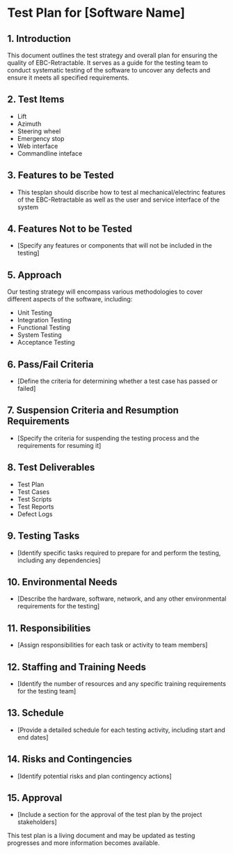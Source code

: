 # Test Plan for [Software Name]

## 1. Introduction
This document outlines the test strategy and overall plan for ensuring the quality of EBC-Retractable. It serves as a guide for the testing team to conduct systematic testing of the software to uncover any defects and ensure it meets all specified requirements.

## 2. Test Items
- Lift 
- Azimuth
- Steering wheel
- Emergency stop
- Web interface
- Commandline inteface

## 3. Features to be Tested
- This tesplan should discribe how to test al mechanical/electrinc features of the EBC-Retractable as well as the user and service interface of the system 

## 4. Features Not to be Tested
- [Specify any features or components that will not be included in the testing]

## 5. Approach
Our testing strategy will encompass various methodologies to cover different aspects of the software, including:
- Unit Testing
- Integration Testing
- Functional Testing
- System Testing
- Acceptance Testing

## 6. Pass/Fail Criteria
- [Define the criteria for determining whether a test case has passed or failed]

## 7. Suspension Criteria and Resumption Requirements
- [Specify the criteria for suspending the testing process and the requirements for resuming it]

## 8. Test Deliverables
- Test Plan
- Test Cases
- Test Scripts
- Test Reports
- Defect Logs

## 9. Testing Tasks
- [Identify specific tasks required to prepare for and perform the testing, including any dependencies]

## 10. Environmental Needs
- [Describe the hardware, software, network, and any other environmental requirements for the testing]

## 11. Responsibilities
- [Assign responsibilities for each task or activity to team members]

## 12. Staffing and Training Needs
- [Identify the number of resources and any specific training requirements for the testing team]

## 13. Schedule
- [Provide a detailed schedule for each testing activity, including start and end dates]

## 14. Risks and Contingencies
- [Identify potential risks and plan contingency actions]

## 15. Approval
- [Include a section for the approval of the test plan by the project stakeholders]

This test plan is a living document and may be updated as testing progresses and more information becomes available.
